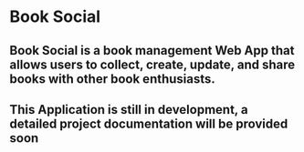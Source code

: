 # Book Social

## Book Social is a book management Web App that allows users to collect, create, update, and share books with other book enthusiasts.

## This Application is still in development, a detailed project documentation will be provided soon